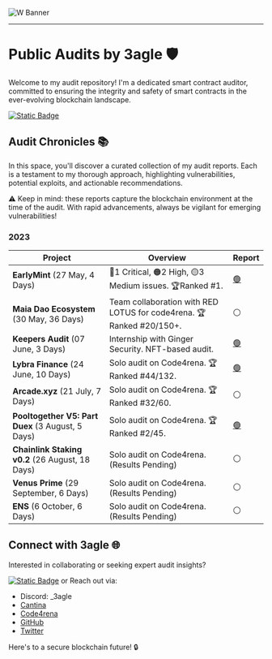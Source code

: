 ![W Banner](https://github.com/0x3agle/audits/assets/91771249/af9f040c-e889-42c2-9bae-3b71959025a1)

---

# Public Audits by 3agle 🛡️
Welcome to my audit repository! I'm a dedicated smart contract auditor, committed to ensuring the integrity and safety of smart contracts in the ever-evolving blockchain landscape.

[![Static Badge](https://img.shields.io/badge/Get%20A%20Quote-white?logo=ethereum&logoColor=black)](https://7pw7xv0vzq2.typeform.com/to/PtOV0uBJ)

## Audit Chronicles 📚
In this space, you'll discover a curated collection of my audit reports. Each is a testament to my thorough approach, highlighting vulnerabilities, potential exploits, and actionable recommendations.

⚠️ Keep in mind: these reports capture the blockchain environment at the time of the audit. With rapid advancements, always be vigilant for emerging vulnerabilities!


### 2023

| Project | Overview | Report |
|---------|----------|--------|
| **EarlyMint** (27 May, 4 Days) | 🚩1 Critical, 🟠2 High, 🟡3 Medium issues. 🏆Ranked #1. | [🟢](https://github.com/0x3agle/audits/blob/main/solo/EarlyMint.md) |
| **Maia Dao Ecosystem** (30 May, 36 Days) | Team collaboration with RED LOTUS for code4rena. 🏆Ranked #20/150+. | ⚪ |
| **Keepers Audit** (07 June, 3 Days) | Internship with Ginger Security. NFT-based audit. | [🟢](https://www.priyamsoni.com/_files/ugd/33a2e5_ced27d705465460a9cd39ab5d9f89098.pdf) |
| **Lybra Finance** (24 June, 10 Days) | Solo audit on Code4rena. 🏆Ranked #44/132. | [🟢](https://github.com/code-423n4/2023-06-lybra-findings/issues/765) |
| **Arcade.xyz** (21 July, 7 Days) | Solo audit on Code4rena. 🏆Ranked #32/60. | ⚪  |
| **Pooltogether V5: Part Duex** (3 August, 5 Days) | Solo audit on Code4rena. 🏆Ranked #2/45. | [🟢](https://github.com/0x3agle/audits/blob/main/solo/PoolTogether_Part2.md) |
| **Chainlink Staking v0.2** (26 August, 18 Days) | Solo audit on Code4rena. (Results Pending) | ⚪ |
| **Venus Prime** (29 September, 6 Days) | Solo audit on Code4rena. (Results Pending) | ⚪ |
| **ENS** (6 October, 6 Days) | Solo audit on Code4rena. (Results Pending) | ⚪ |


## Connect with 3agle 🌐
Interested in collaborating or seeking expert audit insights? 

[![Static Badge](https://img.shields.io/badge/Get%20A%20Quote-white?logo=ethereum&logoColor=black)](https://7pw7xv0vzq2.typeform.com/to/PtOV0uBJ) or Reach out via:

- Discord: _3agle
- [Cantina](https://cantina.xyz/u/3agle)
- [Code4rena](https://code4rena.com/@3agle)
- [GitHub](https://github.com/0x3agle)
- [Twitter](https://twitter.com/X3agleX)

Here's to a secure blockchain future! 🔒

